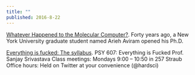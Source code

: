 ```yaml
---
title: ""
published: 2016-8-22
---
```


  <a href="http://spectrum.ieee.org/biomedical/devices/whatever-happened-to-the-molecular-computer" target="_blank">Whatever Happened to the Molecular Computer?</a>. Forty years ago, a New York University graduate student named Arieh Aviram opened his Ph.D.


  <a href="https://hardsci.wordpress.com/2016/08/11/everything-is-fucked-the-syllabus/" target="_blank">Everything is fucked: The syllabus</a>. PSY 607: Everything is Fucked Prof. Sanjay Srivastava Class meetings: Mondays 9:00 – 10:50 in 257 Straub Office hours: Held on Twitter at your convenience (@hardsci)

